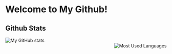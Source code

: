 <h1>Welcome to My Github! </h1>


## Github Stats

![My GitHub stats](https://github-readme-stats.vercel.app/api?username=nnmax1&show_icons=true&hide_border=true)
<br>
<img style="float: right;" alt="Most Used Languages" src="https://github-readme-stats.nnmax1.app/api/top-langs/?username=Vazity1337&layout=compact&hide_border=true&theme=dark" /><br>
